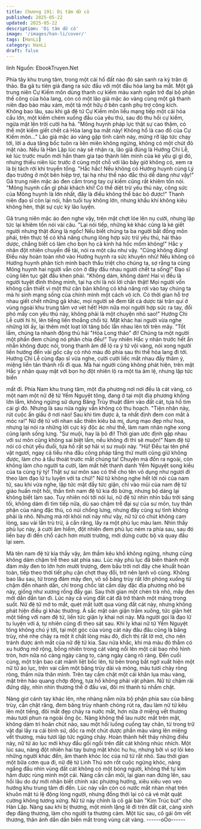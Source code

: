 ```yaml
---
title: Chương 191: Dị tâm dữ cô
published: 2025-05-22
updated: 2025-05-22
description: 'Dị tâm dữ cô'
image: '/images/han-li/cover/'
tags: [HanLi]
category: HanLi
draft: false
---
```


linh
Nguồn: EbookTruyen.Net

Phía tây khu trung tâm, trong một cái hố đất nào đó sản sanh ra
kỳ trân dị thảo. Ba gã tu tiên giả đang ra sức đấu với một đầu hỏa
lang ba mắt. Một gã trung niên Cự Kiếm môn dùng thanh cự kiếm
màu xanh ngăn trở đại bộ phận thế công của hỏa lang, còn có
một lão giả mặc áo vàng cùng một gã thanh niên đạo bào màu
xám, một tả một hữu ở bên cạnh phụ trợ công kích.
Không bao lâu, sau khi gã đệ tử Cự Kiếm môn liều mạng tiếp một
cái hỏa cầu lớn, một kiếm chém xuống đầu của yêu thú, sau đó
thu hồi cự kiếm, ngửa mặt lên trời cười ha hả.
"Mông huynh pháp lực thật sự cao thâm, có thể một kiếm giết
chết cả Hỏa lang ba mắt này! Không hổ là cao đồ của Cự Kiếm
môn…" Lão giả mặc áo vàng gặp tình cảnh này, mừng rỡ lập tức
chạy tới, lời a dua tâng bốc tuôn ra liên miên không ngừng, không
có một chút đỏ mặt nào.
Nếu là Hàn Lập lúc này sẽ nhận ra, lão giả đúng là Hướng Chi Lễ,
kẻ lúc trước muốn mời hắn tham gia tạo thành liên minh của kẻ
yếu gì gì đó, nhưng thiếu niên lúc trước ở cùng một chỗ với lão
bây giờ không có, xem ra là bị tách rời khi truyền tống.
"Hắc hắc! Nếu không có Hướng huynh cùng Lý đạo trưởng ở một
bên hiệp trợ, tại hạ như thế nào đắc thủ dễ dàng như vậy!" Gã
trung niên mặc áo đen cầm trong tay cự kiếm cũng rất khiêm tốn
nói.
"Mông huynh cần gì phải khách khí! Có thể diệt trừ yêu thú này,
công sức của Mông huynh là lớn nhất, đây là điều không thể bác
bỏ được!" Thanh niên đạo sĩ còn lại nói, hắn tuổi tuy không lớn,
nhưng khẩu khí không kiêu không hèn, thật sự cực kỳ lão luyện.

Gã trung niên mặc áo đen nghe vậy, trên mặt chợt lóe lên nụ
cười, nhưng lập tức lại khiêm tốn nói vài câu.
"Lại nói tiếp, những kẻ khác cũng là kẻ giết người nhưng thật
đúng là ngốc! Nếu biết chúng ta ba người bất đồng môn phái, trên
thực tế có khả năng chung lòng hợp sức trừ yêu thú, hái thảo
dược, chẳng biết có làm cho bọn họ cả kinh há hốc mồm không!"
Hắc y nhân đột nhiên chuyển đề tài, nói ra một câu như vậy.
"Cũng không đúng! Điều này hoàn toàn nhờ vào Hướng huynh ra
sức khuyên nhủ! Nếu không có Hướng huynh phân tích minh
bạch thấu triệt cho chúng ta, sợ rằng ta cùng Mông huynh hai
người vẫn còn ở đây đấu nhau ngươi chết ta sống!" Đạo sĩ cũng
liên tục gật đầu khen phải.
"Không dám, không dám! Hai vị đều là người tuyệt đỉnh thông
minh, tại hạ chỉ là nói lời chân thật! Mọi người vốn không cần thiết
vì một thứ căn bản không có khả năng rơi vào tay chúng ta mà hi
sinh mạng sống của chính mình một cách vô ích. Có thời gian hỗ
trợ nhau giết chết những gã khác, mọi người sẽ đem tất cả dược
tài trân quí ở vùng ngoài khu trung tâm vơ vét hết! Hơn nữa mọi
người hợp sức ra tay, đối phó mấy con yêu thú này, không phải là
một chuyện nhỏ sao!" Hướng Chi Lễ cười hì hì, lên tiếng liến
thoắng chối từ.
Mặt khác hai người vừa nghe những lời ấy, lại thêm một loạt lời
tâng bốc lẫn nhau lên tới trên mây.
"Tốt lắm, chúng ta nhanh động thủ hái "Hỏa Long thảo" đi! Chúng
ta một người một phần đem chúng nó phân chia đều!" Tuy nhiên
Hắc y nhân trước hết ẩn nhẫn không được nói, trong thanh âm để
lộ ra ý tứ vội vàng, nói xong người liền hướng đến vài gốc cây cỏ
nhỏ màu đỏ phía sau thi thể hỏa lang đi tới.
Hướng Chi Lễ cùng đạo sĩ vừa nghe, cười cười liếc mắt nhau đầy
thâm ý, miệng liền tán thành rồi đi qua.
Mà hai người cũng không phát hiện, trên mặt Hắc y nhân quay
mặt với bọn họ đột nhiên lộ ra một tia âm lệ, nhưng lập tức biến

mất đi.
Phía Nam khu trung tâm, một địa phương nơi nơi đều là cát vàng,
có một nam một nữ đệ tử Yểm Nguyệt tông, đang ở tại một địa
phương không lớn lắm, không ngừng sử dụng Băng Trùy thuật
đâm vào đất cát, tựa hồ tìm cái gì đó.
Nhưng là sau nửa ngày vẫn không có thu hoạch.
"Tiện nhân này, rút cuộc ẩn giấu ở nơi nào! Sau khi tìm được ả, ta
nhất định đem con mắt ả móc ra!" Nữ đệ tử với nhan sắc thiên
kiêu bá mị, dung mạo đẹp như hoa, nhưng lại nói ra những lời
cực kỳ độc ác như thế, làm nam nhân nghe xong cũng lạnh sống
lưng.
"Sư muội, hay là bỏ đi! Thời gian ước định gặp nhau với sư môn
cũng không sai biệt lắm, nếu không đi thì sẽ muộn!" Nam đệ tử
nói có chút yếu đuối, tựa hồ rất sợ hãi vị sư muội này.
"Hừ! Đều tại tên phế vật ngươi, ngay cả tiểu nha đầu công pháp
tầng thứ mười cũng giữ không được, làm cho ả tẩu thoát trước
mắt chúng ta! Chuyện mà đồn ra ngoài, còn không làm cho người
ta cười, làm mất hết thanh danh Yểm Nguyệt song kiều của ta
cùng tỷ tỷ! Thật sự sư môn sao có thể cho tên vô dụng như ngươi
đi theo làm đạo lữ tu luyện với ta chứ!" Nữ tử không nghe hết lời
nói của nam tử, sau khi vừa nghe, lập tức mặt đầy tức giận, chỉ
vào mũi của nam đệ tử giáo huấn một hồi, thần tình nam đệ tử kia
đỏ bừng, nhưng bộ dáng lại không biết làm sao.
Tuy nhiên nói tới nói lui, nữ đệ tử nhìn nhìn bầu trời sáng tối,
không dám đi tìm tiếp nữa, dù sao chậm trễ đại sự của sư môn,
tuy thân phận của nàng đặc thù, có núi chống lưng, nhưng đây
cũng sự tình không phải là nhỏ.
Nhưng mà rời khỏi nơi này như vậy, nữ tử có chút không cam
lòng, sau vài lần trù trừ, ả cắn răng, lấy ra một phù lục màu lam.
Nhìn thấy phù lục này, ả cười âm hiểm, đột nhiên đem phù lục
ném ra phía sau, sau đó liền bay đi đến chỗ cách hơn mười
trường, mới dừng cước bộ và quay đầu lại xem.

Mà tên nam đệ tử kia thấy vậy, âm thầm kêu khổ không ngừng,
nhưng cũng không dám chậm trễ theo sát phía sau.
Lúc này phù lục đã biến thành một đám mây đen to lớn hơn mười
trượng, đem bầu trời nơi đây che khuất hoàn toàn, tiếp theo thời
tiết phụ cận chợt thay đổi, trở nên lạnh vô cùng.
Không bao lâu sau, từ trong đám mây đen, vô số băng trùy rất lớn
phóng xuống từ chậm đến nhanh dần, chỉ trong chốc lát cắm dày
đặc địa phương nhỏ bé này, giống như xương rồng đầy gai.
Sau thời gian một chén trà nhỏ, mây đen mới dần dần tan đi. Lúc
này cả vùng đất cát đã trở thành một mảng trong suốt.
Nữ đệ tử mở to mắt, quét mắt lướt qua vùng đất cát này, nhưng
không phát hiện điều gì khác thường.
Ả sắc mặt oán giận trầm xuống, tức giận hét một tiếng với nam đệ
tử, liền tức giận ly khai nơi này. Mà người gọi là đạo lữ tu luyện
với ả, tự nhiên cũng đi theo sát sau.
Khi ly khai nữ tử Yểm Nguyệt tông không chú ý tới, tại một góc
của vùng cát này đâu đâu cũng là băng trùy, nhè nhẹ chảy ra một
ít chất lỏng màu đỏ, đích thị rất lờ mờ, cho nên tránh được ánh
mắt của nữ đệ tử kia.
Sau nửa khắc, khi mà màu đỏ thẫm có xu hướng mở rộng, bỗng
nhiên trong cát vàng nổi lên một cái bao nhỏ hình tròn, hơn nữa
nó càng ngày càng to, càng ngày càng rõ ràng.
Đến cuối cùng, một trận bao cát mãnh liệt bốc lên, từ bên trong
bất ngờ xuất hiện một nữ tử áo lục, trên vai cắm một băng trùy
dài và mỏng, máu tươi chảy ròng ròng, thấm nửa thân mình. Trên
tay cầm chặt một cái khăn lụa màu vàng, mặt trên hào quang
chớp động, tựa hồ không phải vật phàm.
Nữ tử chậm rãi đứng dậy, nhìn nhìn thương thế ở đầu vai, đôi mi
thanh tú nhắm chặt.

Nàng giơ cánh tay khác lên, nhẹ nhàng nắm nửa bộ phận phía
sau của băng trùy, cắn chặt răng, đem băng trùy nhanh chóng rút
ra, đau làm nữ tử kêu lên một tiếng, đôi mắt đẹp chảy ra nước
mắt, hơn nữa ở miệng vết thương máu tươi phun ra ngoài ồng
ộc.
Nàng không thể lau nước mắt trên mặt, không dám trì hoãn chút
nào, sau một hồi luống cuống tay chân, từ trong trữ vật đại lấy ra
cái bình sứ, dốc ra một chút dược phấn màu vàng lên miệng vết
thương, máu tươi lập tức ngừng chảy.
Hoàn thành hết thảy những điều này, nữ tử áo lục mới khụy đầu
gối ngồi trên đất cát không nhúc nhích. Một lúc sau, nàng đột
nhiên hai tay bưng mặt khóc hu hu, nhưng bởi vì sợ lôi kéo
những người khác đến, âm thanh khóc lóc của nữ tử rất nhỏ.
Sau thời gian một bữa cơm qua đi, nữ đệ tử Linh Thú sơn rốt
cuộc ngừng khóc, nàng ngẩng đầu nhìn vùng đất cát không có
một bóng người, không thể tự kìm hãm được rùng mình một cái.
Nàng cắn cắn môi, lại gian nan đứng lên, sau hồi lâu do dự mới
nhận biết chính xác phương hướng, xiêu xiêu vẹo vẹo hướng khu
trung tâm đi đến. Lúc này vẫn còn có nước mắt nhàn nhạt trên
khuôn mặt tú lệ động lòng người, nhưng đồng thời lại có cả vẻ
mặt quật cường không tương xứng.
Nữ tử này chính là cô gái bán "Kim Trúc bút" cho Hàn Lập. Nàng
sau khi bị thương, một mình lặng lẽ đi trên đất cát, càng xinh đẹp
đáng thương, làm cho người ta thương cảm.
Một lúc sau, cô gái ôm vết thương, thân ảnh dần dần biến mất
trong vùng cát vàng.
------oOo------
